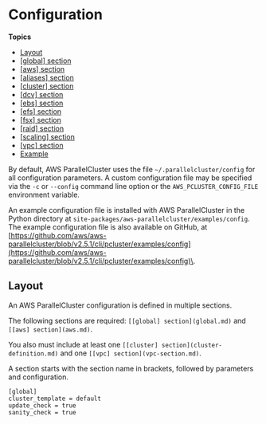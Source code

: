 # Configuration<a name="configuration"></a>

**Topics**
+ [Layout](#layout)
+ [[global] section](global.md)
+ [[aws] section](aws.md)
+ [[aliases] section](aliases.md)
+ [[cluster] section](cluster-definition.md)
+ [[dcv] section](dcv-section.md)
+ [[ebs] section](ebs-section.md)
+ [[efs] section](efs-section.md)
+ [[fsx] section](fsx-section.md)
+ [[raid] section](raid-section.md)
+ [[scaling] section](scaling-section.md)
+ [[vpc] section](vpc-section.md)
+ [Example](examples.md)

By default, AWS ParallelCluster uses the file `~/.parallelcluster/config` for all configuration parameters\. A custom configuration file may be specified via the `-c` or `--config` command line option or the `AWS_PCLUSTER_CONFIG_FILE` environment variable\.

An example configuration file is installed with AWS ParallelCluster in the Python directory at `site-packages/aws-parallelcluster/examples/config`\. The example configuration file is also available on GitHub, at [https://github.com/aws/aws-parallelcluster/blob/v2.5.1/cli/pcluster/examples/config](https://github.com/aws/aws-parallelcluster/blob/v2.5.1/cli/pcluster/examples/config)\.

## Layout<a name="layout"></a>

An AWS ParallelCluster configuration is defined in multiple sections\.

The following sections are required: `[[global] section](global.md)` and `[[aws] section](aws.md)`\.

You also must include at least one `[[cluster] section](cluster-definition.md)` and one `[[vpc] section](vpc-section.md)`\.

A section starts with the section name in brackets, followed by parameters and configuration\.

```
[global]
cluster_template = default
update_check = true
sanity_check = true
```